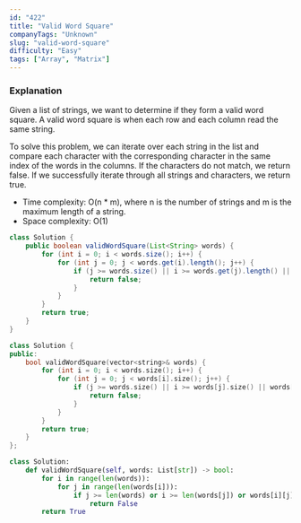 ```yaml
---
id: "422"
title: "Valid Word Square"
companyTags: "Unknown"
slug: "valid-word-square"
difficulty: "Easy"
tags: ["Array", "Matrix"]
---
```


### Explanation

Given a list of strings, we want to determine if they form a valid word square. A valid word square is when each row and each column read the same string.

To solve this problem, we can iterate over each string in the list and compare each character with the corresponding character in the same index of the words in the columns. If the characters do not match, we return false. If we successfully iterate through all strings and characters, we return true.

- Time complexity: O(n * m), where n is the number of strings and m is the maximum length of a string.
- Space complexity: O(1)
```java
class Solution {
    public boolean validWordSquare(List<String> words) {
        for (int i = 0; i < words.size(); i++) {
            for (int j = 0; j < words.get(i).length(); j++) {
                if (j >= words.size() || i >= words.get(j).length() || words.get(i).charAt(j) != words.get(j).charAt(i)) {
                    return false;
                }
            }
        }
        return true;
    }
}
```

```cpp
class Solution {
public:
    bool validWordSquare(vector<string>& words) {
        for (int i = 0; i < words.size(); i++) {
            for (int j = 0; j < words[i].size(); j++) {
                if (j >= words.size() || i >= words[j].size() || words[i][j] != words[j][i]) {
                    return false;
                }
            }
        }
        return true;
    }
};
```

```python
class Solution:
    def validWordSquare(self, words: List[str]) -> bool:
        for i in range(len(words)):
            for j in range(len(words[i])):
                if j >= len(words) or i >= len(words[j]) or words[i][j] != words[j][i]:
                    return False
        return True
```